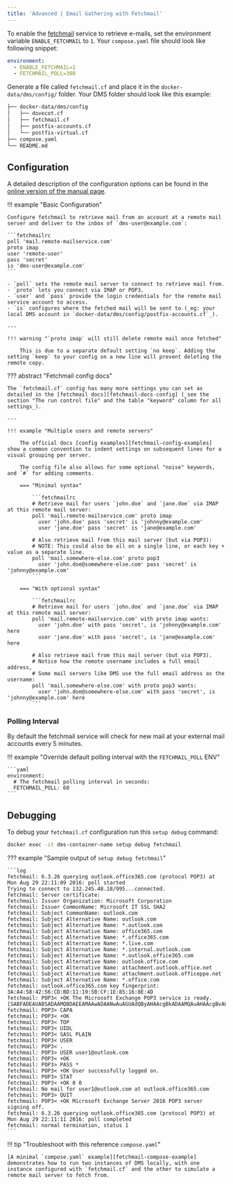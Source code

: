 ```yaml
---
title: 'Advanced | Email Gathering with Fetchmail'
---
```


To enable the [fetchmail][fetchmail-website] service to retrieve e-mails, set the environment variable `ENABLE_FETCHMAIL` to `1`. Your `compose.yaml` file should look like following snippet:

```yaml
environment:
  - ENABLE_FETCHMAIL=1
  - FETCHMAIL_POLL=300
```

Generate a file called `fetchmail.cf` and place it in the `docker-data/dms/config/` folder. Your DMS folder should look like this example:

```txt
├── docker-data/dms/config
│   ├── dovecot.cf
│   ├── fetchmail.cf
│   ├── postfix-accounts.cf
│   └── postfix-virtual.cf
├── compose.yaml
└── README.md
```

## Configuration

A detailed description of the configuration options can be found in the [online version of the manual page][fetchmail-docs].

!!! example "Basic Configuration"

    Configure fetchmail to retrieve mail from an account at a remote mail server and deliver to the inbox of `dms-user@example.com`:

    ```fetchmailrc
    poll 'mail.remote-mailservice.com'
    proto imap
    user 'remote-user'
    pass 'secret'
    is 'dms-user@example.com'
    ```

    - `poll` sets the remote mail server to connect to retrieve mail from.
    - `proto` lets you connect via IMAP or POP3.
    - `user` and `pass` provide the login credentials for the remote mail service account to access.
    - `is` configures where the fetched mail will be sent to (_eg: your local DMS account in `docker-data/dms/config/postfix-accounts.cf`_).

    ---

    !!! warning "`proto imap` will still delete remote mail once fetched"

        This is due to a separate default setting `no keep`. Adding the setting `keep` to your config on a new line will prevent deleting the remote copy.

??? abstract "Fetchmail config docs"

    The `fetchmail.cf` config has many more settings you can set as detailed in the [fetchmail docs][fetchmail-docs-config] (_see the section "The run control file" and the table "keyword" column for all settings_).

    ---

    !!! example "Multiple users and remote servers"

        The official docs [config examples][fetchmail-config-examples] show a common convention to indent settings on subsequent lines for a visual grouping per server.

        The config file also allows for some optional "noise" keywords, and `#` for adding comments.

        === "Minimal syntax"
    
            ```fetchmailrc
            # Retrieve mail for users `john.doe` and `jane.doe` via IMAP at this remote mail server:
            poll 'mail.remote-mailservice.com' proto imap
              user 'john.doe' pass 'secret' is 'johnny@example.com'
              user 'jane.doe' pass 'secret' is 'jane@example.com'
    
            # Also retrieve mail from this mail server (but via POP3):
            # NOTE: This could also be all on a single line, or each key + value as a separate line.
            poll 'mail.somewhere-else.com' proto pop3
              user 'john.doe@somewhere-else.com' pass 'secret' is 'johnny@example.com'
            ```
    
        === "With optional syntax"
    
            ```fetchmailrc
            # Retrieve mail for users `john.doe` and `jane.doe` via IMAP at this remote mail server:
            poll 'mail.remote-mailservice.com' with proto imap wants:
              user 'john.doe' with pass 'secret', is 'johnny@example.com' here
              user 'jane.doe' with pass 'secret', is 'jane@example.com' here
    
            # Also retrieve mail from this mail server (but via POP3).
            # Notice how the remote username includes a full email address,
            # Some mail servers like DMS use the full email address as the username:
            poll 'mail.somewhere-else.com' with proto pop3 wants:
              user 'john.doe@somewhere-else.com' with pass 'secret', is 'johnny@example.com' here
            ```

### Polling Interval

By default the fetchmail service will check for new mail at your external mail accounts every 5 minutes.

!!! example "Override default polling interval with the `FETCHMAIL_POLL` ENV"

    ```yaml
    environment:
      # The fetchmail polling interval in seconds:
      FETCHMAIL_POLL: 60
    ```

## Debugging

To debug your `fetchmail.cf` configuration run this `setup debug` command:

```sh
docker exec -it dms-container-name setup debug fetchmail
```

??? example "Sample output of `setup debug fetchmail`"

    ```log
    fetchmail: 6.3.26 querying outlook.office365.com (protocol POP3) at Mon Aug 29 22:11:09 2016: poll started
    Trying to connect to 132.245.48.18/995...connected.
    fetchmail: Server certificate:
    fetchmail: Issuer Organization: Microsoft Corporation
    fetchmail: Issuer CommonName: Microsoft IT SSL SHA2
    fetchmail: Subject CommonName: outlook.com
    fetchmail: Subject Alternative Name: outlook.com
    fetchmail: Subject Alternative Name: *.outlook.com
    fetchmail: Subject Alternative Name: office365.com
    fetchmail: Subject Alternative Name: *.office365.com
    fetchmail: Subject Alternative Name: *.live.com
    fetchmail: Subject Alternative Name: *.internal.outlook.com
    fetchmail: Subject Alternative Name: *.outlook.office365.com
    fetchmail: Subject Alternative Name: outlook.office.com
    fetchmail: Subject Alternative Name: attachment.outlook.office.net
    fetchmail: Subject Alternative Name: attachment.outlook.officeppe.net
    fetchmail: Subject Alternative Name: *.office.com
    fetchmail: outlook.office365.com key fingerprint: 3A:A4:58:42:56:CD:BD:11:19:5B:CF:1E:85:16:8E:4D
    fetchmail: POP3< +OK The Microsoft Exchange POP3 service is ready. [SABFADEAUABSADAAMQBDAEEAMAAwADAANwAuAGUAdQByAHAAcgBkADAAMQAuAHAAcgBvAGQALgBlAHgAYwBoAGEAbgBnAGUAbABhAGIAcwAuAGMAbwBtAA==]
    fetchmail: POP3> CAPA
    fetchmail: POP3< +OK
    fetchmail: POP3< TOP
    fetchmail: POP3< UIDL
    fetchmail: POP3< SASL PLAIN
    fetchmail: POP3< USER
    fetchmail: POP3< .
    fetchmail: POP3> USER user1@outlook.com
    fetchmail: POP3< +OK
    fetchmail: POP3> PASS *
    fetchmail: POP3< +OK User successfully logged on.
    fetchmail: POP3> STAT
    fetchmail: POP3< +OK 0 0
    fetchmail: No mail for user1@outlook.com at outlook.office365.com
    fetchmail: POP3> QUIT
    fetchmail: POP3< +OK Microsoft Exchange Server 2016 POP3 server signing off.
    fetchmail: 6.3.26 querying outlook.office365.com (protocol POP3) at Mon Aug 29 22:11:11 2016: poll completed
    fetchmail: normal termination, status 1
    ```

!!! tip "Troubleshoot with this reference `compose.yaml`"

    [A minimal `compose.yaml` example][fetchmail-compose-example] demonstrates how to run two instances of DMS locally, with one instance configured with `fetchmail.cf` and the other to simulate a remote mail server to fetch from.

[fetchmail-website]: https://www.fetchmail.info
[fetchmail-docs]: https://www.fetchmail.info/fetchmail-man.html
[fetchmail-docs-config]: https://www.fetchmail.info/fetchmail-man.html#the-run-control-file
[fetchmail-config-examples]: https://www.fetchmail.info/fetchmail-man.html#configuration-examples
[fetchmail-compose-example]: https://github.com/orgs/docker-mailserver/discussions/3994#discussioncomment-9290570
